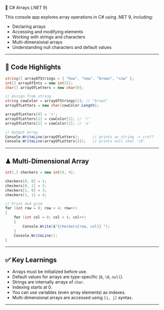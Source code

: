 🧮 C# Arrays (.NET 9)

This console app explores array operations in C# using .NET 9, including:

- Declaring arrays
- Accessing and modifying elements
- Working with strings and characters
- Multi-dimensional arrays
- Understanding null characters and default values

---

## 🧾 Code Highlights

```csharp
string[] arrayOfStrings = { "how", "now", "brown", "cow" };
int[] arrayOfInts = new int[5];
char[] arrayOfLetters = new char[0];

// Assign from string
string cowColor = arrayOfStrings[2]; // "brown"
arrayOfLetters = new char[cowColor.Length];

arrayOfLetters[0] = 'c';
arrayOfLetters[1] = cowColor[1]; // 'r'
arrayOfLetters[2] = cowColor[2]; // 'o'

// Output array
Console.WriteLine(arrayOfLetters);      // prints as string -> cro??
Console.WriteLine(arrayOfLetters[3]);   // prints null char '\0'
```

---

## ♟ Multi-Dimensional Array

```csharp
int[,] checkers = new int[4, 4];

checkers[0, 0] = 1;
checkers[0, 1] = 2;
checkers[1, 0] = 3;
checkers[1, 1] = 4;

// Print 4x4 grid
for (int row = 0; row < 4; row++)
{
    for (int col = 0; col < 4; col++)
    {
        Console.Write($"{checkers[row, col]} ");
    }
    Console.WriteLine();
}
```

---

## ✅ Key Learnings

- Arrays must be initialized before use.
- Default values for arrays are type-specific (`0`, `\0`, `null`).
- Strings are internally arrays of `char`.
- Indexing starts at 0.
- You can use variables (even array elements) as indexes.
- Multi-dimensional arrays are accessed using `[i, j]` syntax.

---

